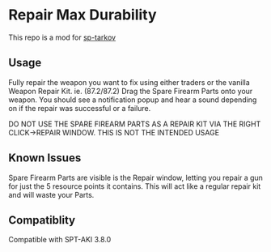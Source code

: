 # Repair Max Durability

This repo is a mod for [sp-tarkov](https://sp-tarkov.com/)

## Usage
Fully repair the weapon you want to fix using either traders or the vanilla Weapon Repair Kit. ie. (87.2/87.2)
Drag the Spare Firearm Parts onto your weapon. You should see a notification popup and hear a sound depending on if the repair was successful or a failure.

DO NOT USE THE SPARE FIREARM PARTS AS A REPAIR KIT VIA THE RIGHT CLICK->REPAIR WINDOW.
THIS IS NOT THE INTENDED USAGE

## Known Issues
Spare Firearm Parts are visible is the Repair window, letting you repair a gun for just the 5 resource points it contains. This will act like a regular repair kit and will waste your Parts.

## Compatiblity
Compatible with SPT-AKI 3.8.0
